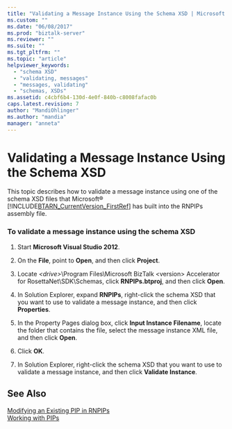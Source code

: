 ```yaml
---
title: "Validating a Message Instance Using the Schema XSD | Microsoft Docs"
ms.custom: ""
ms.date: "06/08/2017"
ms.prod: "biztalk-server"
ms.reviewer: ""
ms.suite: ""
ms.tgt_pltfrm: ""
ms.topic: "article"
helpviewer_keywords: 
  - "schema XSD"
  - "validating, messages"
  - "messages, validating"
  - "schemas, XSDs"
ms.assetid: c4cbf6b4-130d-4e0f-840b-c8008fafac0b
caps.latest.revision: 7
author: "MandiOhlinger"
ms.author: "mandia"
manager: "anneta"
---
```

# Validating a Message Instance Using the Schema XSD
This topic describes how to validate a message instance using one of the schema XSD files that Microsoft® [!INCLUDE[BTARN_CurrentVersion_FirstRef](../../includes/btarn-currentversion-firstref-md.md)] has built into the RNPIPs assembly file.  
  
### To validate a message instance using the schema XSD  
  
1.  Start **Microsoft Visual Studio 2012**.  
  
2.  On the **File**, point to **Open**, and then click **Project**.  
  
3.  Locate *\<drive>*\Program Files\Microsoft BizTalk \<version> Accelerator for RosettaNet\SDK\Schemas, click **RNPIPs.btproj**, and then click **Open**.  
  
4.  In Solution Explorer, expand **RNPIPs**, right-click the schema XSD that you want to use to validate a message instance, and then click **Properties**.  
  
5.  In the Property Pages dialog box, click **Input Instance Filename**, locate the folder that contains the file, select the message instance XML file, and then click **Open**.  
  
6.  Click **OK**.  
  
7.  In Solution Explorer, right-click the schema XSD that you want to use to validate a message instance, and then click **Validate Instance**.  
  
## See Also  
 [Modifying an Existing PIP in RNPIPs](../../adapters-and-accelerators/accelerator-rosettanet/modifying-an-existing-pip-in-rnpips.md)   
 [Working with PIPs](../../adapters-and-accelerators/accelerator-rosettanet/working-with-pips.md)